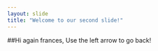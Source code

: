 ```yaml
---
layout: slide
title: "Welcome to our second slide!"
---
```

##Hi again frances,
Use the left arrow to go back!
